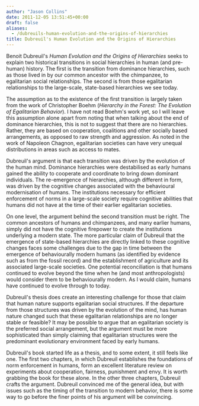 ```yaml
---
author: "Jason Collins"
date: 2011-12-05 13:51:45+00:00
draft: false
aliases:
  - /dubreuils-human-evolution-and-the-origins-of-hierarchies
title: Dubreuil's Human Evolution and the Origins of Hierarchies
---
```


Benoit Dubreuil's *Human Evolution and the Origins of Hierarchies* seeks to explain two historical transitions in social hierarchies in human (and pre-human) history. The first is the transition from dominance hierarchies, such as those lived in by our common ancestor with the chimpanzee, to egalitarian social relationships. The second is from those egalitarian relationships to the large-scale, state-based hierarchies we see today.

The assumption as to the existence of the first transition is largely taken from the work of Christopher Boehm (*Hierarchy in the Forest: The Evolution of Egalitarian Behavior*). I have not read Boehm's work yet, so I will leave this assumption alone apart from noting that when talking about the end of dominance hierarchies, this is not to suggest that there are no hierarchies. Rather, they are based on cooperation, coalitions and other socially based arrangements, as opposed to raw strength and aggression. As noted in the work of Napoleon Chagnon, egalitarian societies can have very unequal distributions in areas such as access to mates.

Dubreuil's argument is that each transition was driven by the evolution of the human mind. Dominance hierarchies were destabilised as early humans gained the ability to cooperate and coordinate to bring down dominant individuals. The re-emergence of hierarchies, although different in form, was driven by the cognitive changes associated with the behavioural modernisation of humans. The institutions necessary for efficient enforcement of norms in a large-scale society require cognitive abilities that humans did not have at the time of their earlier egalitarian societies.

On one level, the argument behind the second transition must be right. The common ancestors of humans and chimpanzees, and many earlier humans, simply did not have the cognitive firepower to create the institutions underlying a modern state. The more particular claim of Dubreuil that the emergence of state-based hierarchies are directly linked to these cognitive changes faces some challenges due to the gap in time between the emergence of behaviourally modern humans (as identified by evidence such as from the fossil record) and the establishment of agriculture and its associated large-scale societies. One potential reconciliation is that humans continued to evolve beyond the time when he (and most anthropologists) would consider them to be behaviourally modern. As I would claim, humans have continued to evolve through to today.

Dubreuil's thesis does create an interesting challenge for those that claim that human nature supports egalitarian social structures. If the departure from those structures was driven by the evolution of the mind, has human nature changed such that these egalitarian relationships are no longer stable or feasible? It may be possible to argue that an egalitarian society is the preferred social arrangement, but the argument must be more sophisticated than simply claiming that egalitarian structures were the predominant evolutionary environment faced by early humans.

Dubreuil's book started life as a thesis, and to some extent, it still feels like one. The first two chapters, in which Dubreuil establishes the foundations of norm enforcement in humans, form an excellent literature review on experiments about cooperation, fairness, punishment and envy. It is worth grabbing the book for these alone. In the other three chapters, Dubreuil crafts the argument. Dubreuil convinced me of the general idea, but with issues such as the timing of the transition to modern behavior, there is some way to go before the finer points of his argument will be convincing.
